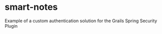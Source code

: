 smart-notes
==========

Example of a custom authentication solution for the Grails Spring Security Plugin
